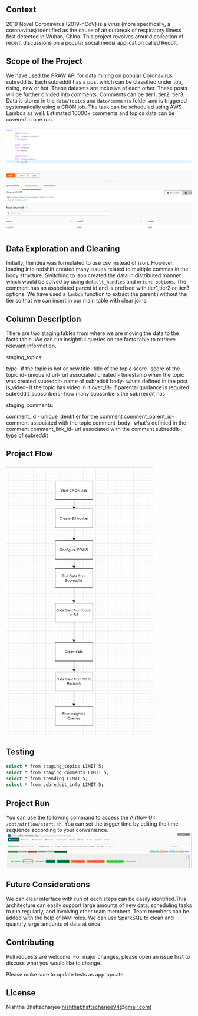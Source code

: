 ## Context

2019 Novel Coronavirus (2019-nCoV) is a virus (more specifically, a coronavirus) identified as the cause of an outbreak of respiratory illness first detected in Wuhan, China. This project revolves around collection of recent discussions
on a popular social media application called Reddit.

## Scope of the Project

We have used the PRAW API for data mining on popular Coronavirus subreddits. Each subreddit has a post which can be classified under top, rising, new or hot. These datasets are inclusive of each other. These posts will be further divided
into comments. Comments can be tier1, tier2, tier3. Data is stored in the `data/topics` and `data/comments` folder and is triggered systematically using a CRON job. The task can be scheduled using AWS Lambda as well.
Estimated 10000+ comments and topics data can be covered in one run.

![alt text](https://github.com/Nishtha1994/DataEngineering_Airflow/blob/master/RedshiftTables.png?raw=true)

## Data Exploration and Cleaning

Initially, the idea was formulated to use csv instead of json. However, loading into redshift created many issues related to multiple commas in the body structure. Switching to json created the data in distributed manner which would be solved by
using `default_handles` and `orient options`. 
The comment has an associated parent id and is prefixed with tier1,tier2 or tier3 options. We have used a `lambda` function to extract the parent i without the tier so that we can insert in our main table with clear joins.


## Column Description

There are two staging tables from where we are moving the data to the facts table. We can run insightful queries on the facts table to retrieve relevant information.

staging_topics:

type- if the topic is hot or new
title- title of the topic
score- score of the topic
id- unique id
url- url associated
created - timestamp when the topic was created
subreddit- name of subreddit
body- whats defined in the post
is_video- if the topic has video in it
over_18- if parental guidance is required
subreddit_subscribers- how many subscribers the subrreddit has

staging_comments:

comment_id - unique identifier for the comment
comment_parent_id- comment associated with the topic
comment_body- what's definied in the comment
comment_link_id- url associated with the comment
subreddit- type of subreddit

## Project Flow

![alt text](https://github.com/Nishtha1994/DataEngineering_Airflow/blob/master/FlowDiagram.png?raw=true)

## Testing
```bash
select * from staging_topics LIMIT 5;
select * from staging_comments LIMIT 5;
select * from trending LIMIT 5;
select * from subreddit_info LIMIT 5;
```

## Project Run

You can use the following command to access the Airflow UI: `/opt/airflow/start.sh`. You can set the trigger time by editing the time sequence according to your convenience.
![alt text](https://github.com/Nishtha1994/DataEngineering_Airflow/blob/master/Airflow%20Architecture.PNG?raw=true)

## Future Considerations

We can clear interface with run of each steps can be easily identified.This architecture can easily support large amounts of new data, scheduling tasks to 
run regularly, and involving other team members. Team members can be added with the help of IAM roles. We can use SparkSQL to clean and quantify large amounts of data at once.

## Contributing
Pull requests are welcome. For major changes, please open an issue first to discuss what you would like to change.

Please make sure to update tests as appropriate.

## License
Nishtha Bhattacharjee(nishthabhattacharjee94@gmail.com)


